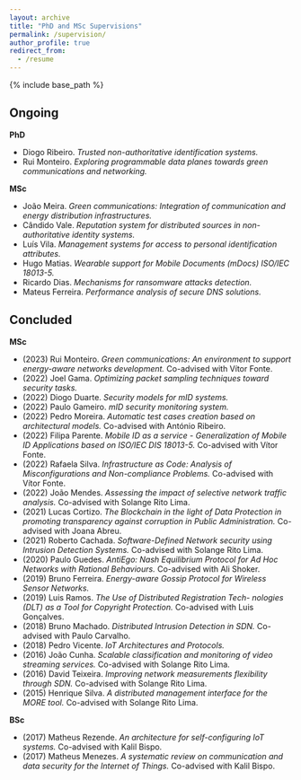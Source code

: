 ```yaml
---
layout: archive
title: "PhD and MSc Supervisions"
permalink: /supervision/
author_profile: true
redirect_from:
  - /resume
---
```


{% include base_path %}


## Ongoing

**PhD**

- Diogo Ribeiro. *Trusted non-authoritative identification systems.*
- Rui Monteiro. *Exploring programmable data planes towards green communications and networking.*

**MSc**

- João Meira. *Green communications: Integration of communication and energy distribution infrastructures.*
- Cândido Vale. *Reputation system for distributed sources in non-authoritative identity systems.*
- Luís Vila. *Management systems for access to personal identification attributes.*
- Hugo Matias. *Wearable support for Mobile Documents (mDocs) ISO/IEC 18013-5.* 
- Ricardo Dias. *Mechanisms for ransomware attacks detection.*
- Mateus Ferreira. *Performance analysis of secure DNS solutions.*


## Concluded

**MSc**

- (2023) Rui Monteiro. *Green communications: An environment to support energy-aware networks development.* Co-advised with Vítor Fonte. 
- (2022) Joel Gama. *Optimizing packet sampling techniques toward security tasks.*
- (2022) Diogo Duarte. *Security models for mID systems.*
- (2022) Paulo Gameiro. *mID security monitoring system.*
- (2022) Pedro Moreira. *Automatic test cases creation based on architectural models.* Co-advised with António Ribeiro. 
- (2022) Filipa Parente. *Mobile ID as a service - Generalization of Mobile ID Applications based on ISO/IEC DIS 18013-5.* Co-advised with Vítor Fonte.
- (2022) Rafaela Silva. *Infrastructure as Code: Analysis of Misconfigurations and Non-compliance Problems.* Co-advised with Vítor Fonte.
- (2022) João Mendes. *Assessing the impact of selective network traffic analysis.* Co-advised with Solange Rito Lima.
- (2021) Lucas Cortizo. *The Blockchain in the light of Data Protection in promoting transparency against corruption in Public Administration.* Co-advised with Joana Abreu. 
- (2021) Roberto Cachada. *Software-Defined Network security using Intrusion Detection Systems.* Co-advised with Solange Rito Lima.
- (2020) Paulo Guedes. *AntiEgo: Nash Equilibrium Protocol for Ad Hoc Networks with Rational Behaviours.* Co-advised with Ali Shoker.
- (2019) Bruno Ferreira. *Energy-aware Gossip Protocol for Wireless Sensor Networks.*
- (2019) Luis Ramos. *The Use of Distributed Registration Tech- nologies (DLT) as a Tool for Copyright Protection.* Co-advised with Luis Gonçalves.
- (2018) Bruno Machado. *Distributed Intrusion Detection in SDN.* Co-advised with Paulo Carvalho. 
- (2018) Pedro Vicente. *IoT Architectures and Protocols.*
- (2016) João Cunha. *Scalable classification and monitoring of video streaming services.* Co-advised with Solange Rito Lima.
- (2016) David Teixeira. *Improving network measurements flexibility through SDN.* Co-advised with Solange Rito Lima.
- (2015) Henrique Silva. *A distributed management interface for the MORE tool.* Co-advised with Solange Rito Lima.

**BSc**

- (2017) Matheus Rezende. *An architecture for self-configuring IoT systems.* Co-advised with Kalil Bispo. 
- (2017) Matheus Menezes. *A systematic review on communication and data security for the Internet of Things.* Co-advised with Kalil Bispo. 
